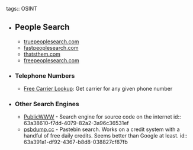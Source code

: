 tags:: OSINT

- ## People Search
	- [truepeoplesearch.com](https://www.truepeoplesearch.com/)
	- [fastpeoplesearch.com](https://www.fastpeoplesearch.com/)
	- [thatsthem.com](https://thatsthem.com/)
	- [freepeoplesearch.com](https://freepeoplesearch.com/)
- ### Telephone Numbers
	- [Free Carrier Lookup](https://www.freecarrierlookup.com/): Get carrier for any given phone number
- ### Other Search Engines
	- [PublicWWW](https://publicwww.com) - Search engine for source code on the internet
	  id:: 63a38610-f7dd-4079-82a2-3a96c36531ef
	- [psbdump.cc](https://psbdmp.cc/) - Pastebin search. Works on a credit system with a handful of free daily credits. Seems better than Google at least.
	  id:: 63a391a1-df92-4367-b8d8-038827cf87fb